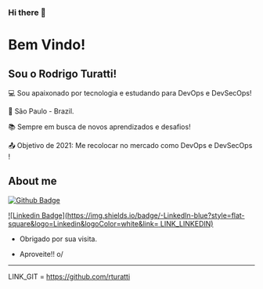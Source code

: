 ### Hi there 👋

<!--
**rturatti/rturatti** is a ✨ _special_ ✨ repository because its `README.md` (this file) appears on your GitHub profile.

Here are some ideas to get you started:

- 🔭 I’m currently working on ...
- 🌱 I’m currently learning ...
- 👯 I’m looking to collaborate on ...
- 🤔 I’m looking for help with ...
- 💬 Ask me about ...
- 📫 How to reach me: ...
- 😄 Pronouns: ...
- ⚡ Fun fact: ...
-->
# Bem Vindo!

 

## Sou o Rodrigo Turatti!

 

:computer: Sou apaixonado por tecnologia e estudando para DevOps e DevSecOps!

:house_with_garden: São Paulo - Brazil.

:books: Sempre em busca de novos aprendizados e desafios!

:outbox_tray: Objetivo de 2021: Me recolocar no mercado como DevOps e DevSecOps !

 

## About me

[![Github Badge](https://img.shields.io/badge/-Github-000?style=flat-square&logo=Github&logoColor=white&link=LINK_GIT)](LINK_GIT)

[![Linkedin Badge](https://img.shields.io/badge/-LinkedIn-blue?style=flat-square&logo=Linkedin&logoColor=white&link= LINK_LINKEDIN)]( LINK_LINKEDIN)



- Obrigado por sua visita.

- Aproveite!! o/

----------------------------------------------------------------------------------

LINK_GIT = https://github.com/rturatti
